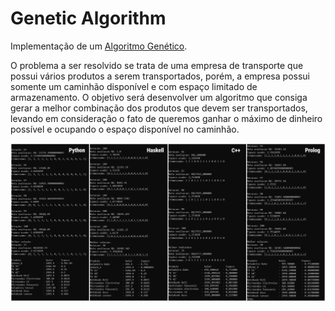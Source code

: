 # Genetic Algorithm

Implementação de um [Algoritmo Genético](https://pt.wikipedia.org/wiki/Algoritmo_gen%C3%A9tico).

O problema a ser resolvido se trata de uma empresa de transporte que possui vários produtos a serem transportados, porém, a empresa possui somente um caminhão disponível e com espaço limitado de armazenamento. O objetivo será desenvolver um algoritmo que consiga gerar a melhor combinação dos produtos que devem ser transportados, levando em consideração o fato de queremos ganhar o máximo de dinheiro possível e ocupando o espaço disponível no caminhão.

![Exemplo](example.png)
